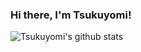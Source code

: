 ### Hi there, I'm Tsukuyomi!

![Tsukuyomi's github stats](https://github-readme-stats.vercel.app/api?username=tsukuyomiotoko&show_icons=true&theme=material-palenight)
